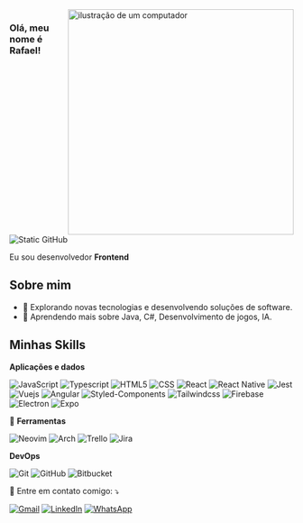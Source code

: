<img src="https://raw.githubusercontent.com/MicaelliMedeiros/micaellimedeiros/master/image/computer-illustration.png" alt="ilustração de um computador" min-width="400px" max-width="400px" width="400px" align="right">

### Olá, meu nome é Rafael!

<img src="https://img.shields.io/static/v1?label=Overview&message=inaciorafael&color=f8efd4&style=for-the-badge&logo=GitHub" alt="Static GitHub">

<p>Eu sou desenvolvedor <strong>Frontend</strong></p>

## Sobre mim

- 🤔 Explorando novas tecnologias e desenvolvendo soluções de software.
- 🌱 Aprendendo mais sobre Java, C#, Desenvolvimento de jogos, IA.

## Minhas Skills

**Aplicações e dados**

![JavaScript](https://img.shields.io/badge/-JavaScript-333333?style=flat&logo=javascript)
![Typescript](https://img.shields.io/badge/-Typescript-333333?style=flat&logo=typescript)
![HTML5](https://img.shields.io/badge/-HTML5-333333?style=flat&logo=HTML5)
![CSS](https://img.shields.io/badge/-CSS-333333?style=flat&logo=CSS3&logoColor=1572B6)
![React](https://img.shields.io/badge/-React-333333?style=flat&logo=react)
![React Native](https://img.shields.io/badge/-React%20Native-333333?style=flat&logo=react)
![Jest](https://img.shields.io/badge/-Jest-333333?style=flat&logo=jest)
![Vuejs](https://img.shields.io/badge/-Vuejs-333333?style=flat&logo=vuedotjs)
![Angular](https://img.shields.io/badge/-Angular-333333?style=flat&logo=angular)
![Styled-Components](https://img.shields.io/badge/-StyledComponents-333333?style=flat&logo=styledcomponents)
![Tailwindcss](https://img.shields.io/badge/-Tailwindcss-333333?style=flat&logo=tailwindcss)
![Firebase](https://img.shields.io/badge/-Firebase-333333?style=flat&logo=firebase)
![Electron](https://img.shields.io/badge/-Electron-333333?style=flat&logo=electron)
![Expo](https://img.shields.io/badge/-Expo-333333?style=flat&logo=expo)

<p align="left">
  💼 <strong>Ferramentas</strong>
</p>

![Neovim](https://img.shields.io/badge/-Neovim-333333?style=flat&logo=neovim)
![Arch](https://img.shields.io/badge/-ArchLinux-333333?style=flat&logo=archlinux)
![Trello](https://img.shields.io/badge/-Trello-333333?style=flat&logo=trello&logoColor=007ACC)
![Jira](https://img.shields.io/badge/-JiraSoftware-333333?style=flat&logo=jirasoftware&logoColor=007ACC)


**DevOps**

![Git](https://img.shields.io/badge/-Git-333333?style=flat&logo=git)
![GitHub](https://img.shields.io/badge/-GitHub-333333?style=flat&logo=github)
![Bitbucket](https://img.shields.io/badge/-Bitbucket-333333?style=flat&logo=bitbucket&logoColor=0052CC)

<p align="left">
  💌 Entre em contato comigo: ⤵️
</p>

<p align="left">
  <a href="#" title="Gmail">
  <img src="https://img.shields.io/badge/-Gmail-FF0000?style=flat-square&labelColor=FF0000&logo=gmail&logoColor=white&link=https://mail.google.com/mail/u/0/#inbox" alt="Gmail"/></a>
  <a href="#" title="LinkedIn">
  <img src="https://img.shields.io/badge/-Linkedin-0e76a8?style=flat-square&logo=Linkedin&logoColor=white&link=https://www.linkedin.com/in/rafael-in%C3%A1cio-53a3ab1a2/" alt="LinkedIn"/></a>
  <a href="#" title="WhatsApp">
  <img src="https://wa.me/5513997866327?text=Olá,%20gostaria%20de conversar!" alt="WhatsApp"/></a>
</p>
